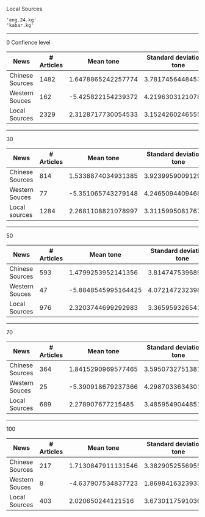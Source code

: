 Local Sources 
```
'eng.24.kg' 
'kabar.kg'
```


----------------------
0 Confience level

| News | # Articles | Mean tone| Standard deviation in tone |
| ------ | ------ | ----- | ----- |
|Chinese Sources | 1482 | 1.6478865242257774 | 3.7817456448453393  |
| Western Souces |162 |-5.425822154239372 | 4.2196303121078635 |
| Local Sources |2329 | 2.3128717730054533 | 3.1524260246555293  |

-------------------------
30


| News | # Articles | Mean tone| Standard deviation in tone |
| ------ | ------ | ----- | ----- |
|Chinese Sources |814 | 1.5338874034931385 | 3.9239959009129093   |
| Western Souces |77 | -5.351065743279148 | 4.246509440946874 |
| Local sources |1284 | 2.2681108821078997 | 3.3115995081767866  |

-----------------------
50


| News | # Articles | Mean tone| Standard deviation in tone |
| ------ | ------ | ----- | ----- |
|Chinese Sources | 593 | 1.4799253952141356 | 3.8147475396893147 |
| Western Souces |47 | -5.8848545995164425 | 4.072147232398643   |
| Local Sources | 976 | 2.3203744699292983 | 3.365959326541264 |


--------------------------
70


| News | # Articles | Mean tone| Standard deviation in tone |
| ------ | ------ | ----- | ----- |
|Chinese Sources | 364 | 1.8415290969577465 | 3.5950732751381813  |
| Western Souces |25 | -5.390918679237366 | 4.298703363430159 |
| Local Sources |689 | 2.278907677215485 | 3.4859549044851303  |

------------------------

100

| News | # Articles | Mean tone| Standard deviation in tone |
| ------ | ------ | ----- | ----- |
|Chinese Sources |217 | 1.7130847911131546 | 3.382905255695503  |
| Western Souces |8 | -4.637907534837723 | 1.8698416323933538 |
| Local Sources | 403 | 2.020650244121516 | 3.6730117591036566 |